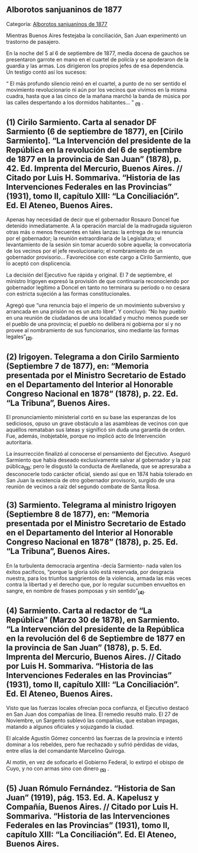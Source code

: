 ## Alborotos sanjuaninos de 1877

Categoría: [Alborotos sanjuaninos de 1877](http://descubrircorrientes.com.ar/2012/index.php/4687-corrientes-en-la-familia-argentina-1870-a-la-actualidad/tiempos-de-guerra-civil-1877-1880/los-terminos-de-la-conciliacion/alborotos-sanjuaninos-de-1877)

Mientras Buenos Aires festejaba la conciliación, San Juan experimentó un trastorno de pasajero.

En la noche del 5 al 6 de septiembre de 1877, media docena de gauchos se presentaron garrote en mano en el cuartel de policía y se apoderaron de la guardia y las armas. Los dirigieron los propios jefes de esa dependencia. Un testigo contó así los sucesos:

“ El más profundo silencio reinó en el cuartel, a punto de no ser sentido el movimiento revolucionario ni aún por los vecinos que vivimos en la misma cuadra, hasta que a las cinco de la mañana marchó la banda de música por las calles despertando a los dormidos habitantes… ” <sub><strong><span><span>(1)</span></span></strong></sub> .

## **(1) Cirilo Sarmiento. Carta al senador DF Sarmiento (6 de septiembre de 1877), en \[Cirilo Sarmiento\]. “La Intervención del presidente de la República en la revolución del 6 de septiembre de 1877 en la provincia de San Juan” (1878), p. 42\. Ed. Imprenta del Mercurio, Buenos Aires. // Citado por Luis H. Sommariva. “Historia de las Intervenciones Federales en las Provincias” (1931), tomo II, capítulo XIII: “La Conciliación”. Ed. El Ateneo, Buenos Aires.**

Apenas hay necesidad de decir que el gobernador Rosauro Doncel fue detenido inmediatamente. A la operación marcial de la madrugada siguieron otras más o menos frecuentes en tales lanzas: la entrega de su renuncia por el gobernador; la reunión extraordinaria de la Legislatura; el levantamiento de la sesión sin tomar acuerdo sobre aquella; la convocatoria de los vecinos por el jefe revolucionario; el nombramiento de un gobernador provisorio... Favorecióse con este cargo a Cirilo Sarmiento, que lo aceptó con displicencia.

La decisión del Ejecutivo fue rápida y original. El 7 de septiembre, el ministro Irigoyen expresó la provisión de que continuaría reconociendo por gobernador legítimo a Doncel en tanto no terminara su período o no cesara con estricta sujeción a las formas constitucionales.

Agregó que “una renuncia bajo el imperio de un movimiento subversivo y arrancada en una prisión no es un acto libre”. Y concluyó: “No hay pueblo en una reunión de ciudadanos de una localidad y mucho menos puede ser el pueblo de una provincia; el pueblo no delibera ni gobierna por sí y no provee al nombramiento de sus funcionarios, sino mediante las formas legales”<sub><strong>(2)</strong></sub>.

## **(2) Irigoyen. Telegrama a don Cirilo Sarmiento (Septiembre 7 de 1877), en: “Memoria presentada por el Ministro Secretario de Estado en el Departamento del Interior al Honorable Congreso Nacional en 1878” (1878), p. 22. Ed. “La Tribuna”, Buenos Aires.**

El pronunciamiento ministerial cortó en su base las esperanzas de los sediciosos, opuso un grave obstáculo a las asambleas de vecinos con que aquéllos remataban sus lateas y significó sin duda una garantía de orden. Fue, además, inobjetable, porque no implicó acto de Intervención autoritaria.

La insurrección finalizó al conocerse el pensamiento del Ejecutivo. Aseguró Sarmiento que había deseado exclusivamente salvar al gobernador y la paz pública<sub><strong>(3)</strong></sub>; pero le disgustó la conducta de Avellaneda, que se apresuraba a desconocerle todo carácter oficial, siendo así que en 1874 había tolerado en San Juan la existencia de otro gobernador provisorio, surgido de una reunión de vecinos a raíz del segundo combate de Santa Rosa.

## **(3) Sarmiento. Telegrama al ministro Irigoyen (Septiembre 8 de 1877), en: “Memoria presentada por el Ministro Secretario de Estado en el Departamento del Interior al Honorable Congreso Nacional en 1878” (1878), p. 25. Ed. “La Tribuna”, Buenos Aires.**

En la turbulenta democracia argentina -decía Sarmiento- nada valen los éxitos pacíficos, “porque la gloria sólo está reservada, por desgracia nuestra, para los triunfos sangrientos de la violencia, armada las más veces contra la libertad y el derecho que, por lo regular sucumben envueltos en sangre, en nombre de frases pomposas y sin sentido”<sub><strong>(4)</strong></sub>.

## **(4) Sarmiento. Carta al redactor de “La República” (Marzo 30 de 1878), en Sarmiento. “La Intervención del presidente de la República en la revolución del 6 de Septiembre de 1877 en la provincia de San Juan” (1878), p. 5. Ed. Imprenta del Mercurio, Buenos Aires. // Citado por Luis H. Sommariva. “Historia de las Intervenciones Federales en las Provincias” (1931), tomo II, capítulo XIII: “La Conciliación”. Ed. El Ateneo, Buenos Aires.**

Visto que las fuerzas locales ofrecían poca confianza, el Ejecutivo destacó en San Juan dos compañías de línea. El remedio resultó malo. El 27 de Noviembre, un Sargento sublevó las compañías, que estaban impagas, matando a algunos oficiales y sojuzgando la ciudad.

El alcalde Agustín Gómez concentró las fuerzas de la provincia e intentó dominar a los rebeldes, pero fue rechazado y sufrió pérdidas de vidas, entre ellas la del comandante Marcelino Quiroga.

Al motín, en vez de sofocarlo el Gobierno Federal, lo extirpó el obispo de Cuyo, y no con armas sino con dinero <sub><strong><span><span>(5)</span></span></strong></sub> .

## **(5) Juan Rómulo Fernández. “Historia de San Juan” (1919), pág. 153\. Ed. A. Kapelusz y Compañía, Buenos Aires. // Citado por Luis H. Sommariva. “Historia de las Intervenciones Federales en las Provincias” (1931), tomo II, capítulo XIII: “La Conciliación”. Ed. El Ateneo, Buenos Aires.**